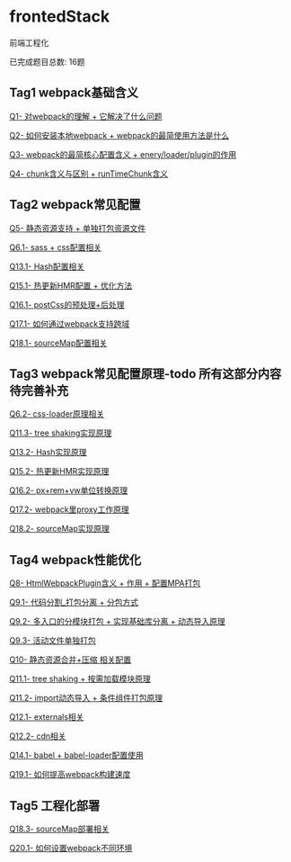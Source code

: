 # frontedStack

前端工程化

已完成题目总数: 16题


## Tag1 webpack基础含义

[Q1- 对webpack的理解 + 它解决了什么问题](https://github.com/gmYuan/frontedStack/blob/main/Q1-webpack%E7%9A%84%E7%90%86%E8%A7%A3%E5%92%8C%E4%BD%9C%E7%94%A8/1.1-webpack%E7%9A%84%E7%90%86%E8%A7%A3%E5%92%8C%E4%BD%9C%E7%94%A8.md)

[Q2- 如何安装本地webpack + webpack的最简使用方法是什么](https://github.com/gmYuan/frontedStack/blob/main/Q2-webpack%E7%9A%84%E6%9C%80%E7%AE%80%E4%BD%BF%E7%94%A8%E6%96%B9%E6%B3%95/1.1-webpack%E7%9A%84%E6%9C%80%E7%AE%80%E4%BD%BF%E7%94%A8%E6%96%B9%E6%B3%95.md)


[Q3- webpack的最简核心配置含义 + enery/loader/plugin的作用](https://github.com/gmYuan/frontedStack/blob/main/Q3-webpack%E7%9A%84%E6%A0%B8%E5%BF%83%E9%85%8D%E7%BD%AE%E5%90%AB%E4%B9%89/1.1-webpack%E7%9A%84%E6%A0%B8%E5%BF%83%E9%85%8D%E7%BD%AE%E5%90%AB%E4%B9%89.md)


[Q4- chunk含义与区别 + runTimeChunk含义](https://github.com/gmYuan/frontedStack/blob/main/Q4-chunk%E5%90%AB%E4%B9%89%E5%8C%BA%E5%88%AB%E5%92%8C%E8%BF%90%E8%A1%8C%E6%97%B6chunk/1.1-chunk%E5%90%AB%E4%B9%89%E5%8C%BA%E5%88%AB%E5%92%8C%E8%BF%90%E8%A1%8C%E6%97%B6chunk.md)



## Tag2 webpack常见配置

[Q5- 静态资源支持 + 单独打包资源文件](https://github.com/gmYuan/frontedStack/blob/main/Q5-%E9%9D%99%E6%80%81%E8%B5%84%E6%BA%90%E6%94%AF%E6%8C%81%2B%E5%8D%95%E7%8B%AC%E6%89%93%E5%8C%85%E8%B5%84%E6%BA%90%E6%96%87%E4%BB%B6/1.1-%E9%9D%99%E6%80%81%E8%B5%84%E6%BA%90%E6%94%AF%E6%8C%81%2B%E5%8D%95%E7%8B%AC%E6%89%93%E5%8C%85%E8%B5%84%E6%BA%90%E6%96%87%E4%BB%B6.md)

[Q6.1- sass + css配置相关]()

[Q13.1- Hash配置相关]()

[Q15.1- 热更新HMR配置 + 优化方法]()

[Q16.1- postCss的预处理+后处理]()

[Q17.1- 如何通过webpack支持跨域]()

[Q18.1- sourceMap配置相关]()





## Tag3 webpack常见配置原理-todo 所有这部分内容待完善补充

[Q6.2- css-loader原理相关]()

[Q11.3- tree shaking实现原理]()

[Q13.2- Hash实现原理]()

[Q15.2- 热更新HMR实现原理]()

[Q16.2- px+rem+vw单位转换原理]()

[Q17.2- webpack里proxy工作原理]()

[Q18.2- sourceMap实现原理]()



## Tag4 webpack性能优化

[Q8- HtmlWebpackPlugin含义 + 作用 + 配置MPA打包]()

[Q9.1- 代码分割_打包分离 + 分包方式]()

[Q9.2- 多入口的分模块打包 + 实现基础库分离 + 动态导入原理]()

[Q9.3- 活动文件单独打包]()

[Q10- 静态资源合并+压缩 相关配置]()

[Q11.1- tree shaking + 按需加载模块原理]()

[Q11.2- import动态导入 + 条件组件打包原理]()

[Q12.1- externals相关]()

[Q12.2- cdn相关]()

[Q14.1- babel + babel-loader配置使用]()

[Q19.1- 如何提高webpack构建速度]()




## Tag5 工程化部署

[Q18.3- sourceMap部署相关]()

[Q20.1- 如何设置webpack不同环境]()

